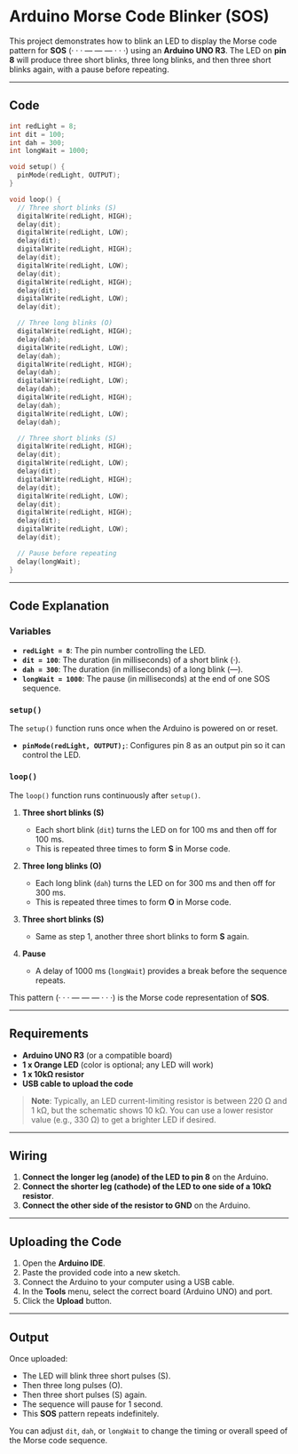 # Arduino Morse Code Blinker (SOS)  

This project demonstrates how to blink an LED to display the Morse code pattern for **SOS** (· · · — — — · · ·) using an **Arduino UNO R3**. The LED on **pin 8** will produce three short blinks, three long blinks, and then three short blinks again, with a pause before repeating.  

---

## Code  

```cpp
int redLight = 8;
int dit = 100;
int dah = 300;
int longWait = 1000;

void setup() {
  pinMode(redLight, OUTPUT);
}

void loop() {
  // Three short blinks (S)
  digitalWrite(redLight, HIGH);
  delay(dit);
  digitalWrite(redLight, LOW);
  delay(dit);
  digitalWrite(redLight, HIGH);
  delay(dit);
  digitalWrite(redLight, LOW);
  delay(dit);
  digitalWrite(redLight, HIGH);
  delay(dit);
  digitalWrite(redLight, LOW);
  delay(dit);

  // Three long blinks (O)
  digitalWrite(redLight, HIGH);
  delay(dah);
  digitalWrite(redLight, LOW);
  delay(dah);
  digitalWrite(redLight, HIGH);
  delay(dah);
  digitalWrite(redLight, LOW);
  delay(dah);
  digitalWrite(redLight, HIGH);
  delay(dah);
  digitalWrite(redLight, LOW);
  delay(dah);

  // Three short blinks (S)
  digitalWrite(redLight, HIGH);
  delay(dit);
  digitalWrite(redLight, LOW);
  delay(dit);
  digitalWrite(redLight, HIGH);
  delay(dit);
  digitalWrite(redLight, LOW);
  delay(dit);
  digitalWrite(redLight, HIGH);
  delay(dit);
  digitalWrite(redLight, LOW);
  delay(dit);

  // Pause before repeating
  delay(longWait);
}
```

---

## Code Explanation  

### Variables  

- **`redLight = 8`**: The pin number controlling the LED.  
- **`dit = 100`**: The duration (in milliseconds) of a short blink (·).  
- **`dah = 300`**: The duration (in milliseconds) of a long blink (—).  
- **`longWait = 1000`**: The pause (in milliseconds) at the end of one SOS sequence.  

### `setup()`  
The `setup()` function runs once when the Arduino is powered on or reset.  
- **`pinMode(redLight, OUTPUT);`**: Configures pin 8 as an output pin so it can control the LED.  

### `loop()`  
The `loop()` function runs continuously after `setup()`.  

1. **Three short blinks (S)**  
   - Each short blink (`dit`) turns the LED on for 100 ms and then off for 100 ms.  
   - This is repeated three times to form **S** in Morse code.  

2. **Three long blinks (O)**  
   - Each long blink (`dah`) turns the LED on for 300 ms and then off for 300 ms.  
   - This is repeated three times to form **O** in Morse code.  

3. **Three short blinks (S)**  
   - Same as step 1, another three short blinks to form **S** again.  

4. **Pause**  
   - A delay of 1000 ms (`longWait`) provides a break before the sequence repeats.  

This pattern (· · · — — — · · ·) is the Morse code representation of **SOS**.  

---

## Requirements  

- **Arduino UNO R3** (or a compatible board)  
- **1 x Orange LED** (color is optional; any LED will work)  
- **1 x 10kΩ resistor**  
- **USB cable to upload the code**  

> **Note**: Typically, an LED current-limiting resistor is between 220 Ω and 1 kΩ, but the schematic shows 10 kΩ. You can use a lower resistor value (e.g., 330 Ω) to get a brighter LED if desired.

---

## Wiring  

1. **Connect the longer leg (anode) of the LED to pin 8** on the Arduino.  
2. **Connect the shorter leg (cathode) of the LED to one side of a 10kΩ resistor**.  
3. **Connect the other side of the resistor to GND** on the Arduino.  

---

## Uploading the Code  

1. Open the **Arduino IDE**.  
2. Paste the provided code into a new sketch.  
3. Connect the Arduino to your computer using a USB cable.  
4. In the **Tools** menu, select the correct board (Arduino UNO) and port.  
5. Click the **Upload** button.  

---

## Output  

Once uploaded:  
- The LED will blink three short pulses (S).  
- Then three long pulses (O).  
- Then three short pulses (S) again.  
- The sequence will pause for 1 second.  
- This **SOS** pattern repeats indefinitely.  

You can adjust `dit`, `dah`, or `longWait` to change the timing or overall speed of the Morse code sequence.